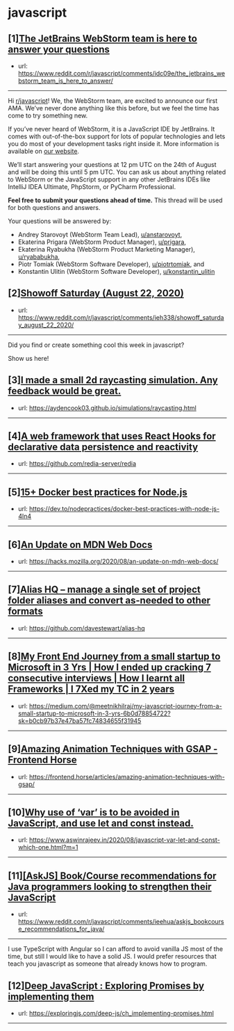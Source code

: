 # javascript
## [1][The JetBrains WebStorm team is here to answer your questions](https://www.reddit.com/r/javascript/comments/idc09e/the_jetbrains_webstorm_team_is_here_to_answer/)
- url: https://www.reddit.com/r/javascript/comments/idc09e/the_jetbrains_webstorm_team_is_here_to_answer/
---
Hi [r/javascript](https://www.reddit.com/r/javascript/)! We, the WebStorm team, are excited to announce our first AMA. We’ve never done anything like this before, but we feel the time has come to try something new.

If you’ve never heard of WebStorm, it is a JavaScript IDE by JetBrains. It comes with out-of-the-box support for lots of popular technologies and lets you do most of your development tasks right inside it. More information is available on [our website](https://www.jetbrains.com/webstorm/).

We’ll start answering your questions at 12 pm UTC on the 24th of August and will be doing this until 5 pm UTC. You can ask us about anything related to WebStorm or the JavaScript support in any other JetBrains IDEs like IntelliJ IDEA Ultimate, PhpStorm, or PyCharm Professional.

**Feel free to submit your questions ahead of time.** This thread will be used for both questions and answers.

Your questions will be answered by:

* Andrey Starovoyt (WebStorm Team Lead), [u/anstarovoyt](https://www.reddit.com/user/anstarovoyt/),
* Ekaterina Prigara (WebStorm Product Manager), [u/prigara](https://www.reddit.com/user/prigara/),
* Ekaterina Ryabukha (WebStorm Product Marketing Manager), [u/ryababukha](https://www.reddit.com/user/ryababukha),
* Piotr Tomiak (WebStorm Software Developer), [u/piotrtomiak](https://www.reddit.com/user/piotrtomiak), and
* Konstantin Ulitin (WebStorm Software Developer), [u/konstantin\_ulitin](https://www.reddit.com/user/konstantin_ulitin)
## [2][Showoff Saturday (August 22, 2020)](https://www.reddit.com/r/javascript/comments/ieh338/showoff_saturday_august_22_2020/)
- url: https://www.reddit.com/r/javascript/comments/ieh338/showoff_saturday_august_22_2020/
---
Did you find or create something cool this week in javascript? 

Show us here!
## [3][I made a small 2d raycasting simulation. Any feedback would be great.](https://www.reddit.com/r/javascript/comments/iecc7k/i_made_a_small_2d_raycasting_simulation_any/)
- url: https://aydencook03.github.io/simulations/raycasting.html
---

## [4][A web framework that uses React Hooks for declarative data persistence and reactivity](https://www.reddit.com/r/javascript/comments/ieh0bf/a_web_framework_that_uses_react_hooks_for/)
- url: https://github.com/redia-server/redia
---

## [5][15+ Docker best practices for Node.js](https://www.reddit.com/r/javascript/comments/idxw4f/15_docker_best_practices_for_nodejs/)
- url: https://dev.to/nodepractices/docker-best-practices-with-node-js-4ln4
---

## [6][An Update on MDN Web Docs](https://www.reddit.com/r/javascript/comments/ie1x9x/an_update_on_mdn_web_docs/)
- url: https://hacks.mozilla.org/2020/08/an-update-on-mdn-web-docs/
---

## [7][Alias HQ – manage a single set of project folder aliases and convert as-needed to other formats](https://www.reddit.com/r/javascript/comments/iei47q/alias_hq_manage_a_single_set_of_project_folder/)
- url: https://github.com/davestewart/alias-hq
---

## [8][My Front End Journey from a small startup to Microsoft in 3 Yrs | How I ended up cracking 7 consecutive interviews | How I learnt all Frameworks | I 7Xed my TC in 2 years](https://www.reddit.com/r/javascript/comments/iei0n8/my_front_end_journey_from_a_small_startup_to/)
- url: https://medium.com/@meetnikhilraj/my-javascript-journey-from-a-small-startup-to-microsoft-in-3-yrs-6b0d78854722?sk=b0cb97b37e47ba57fc74834655f31945
---

## [9][Amazing Animation Techniques with GSAP - Frontend Horse](https://www.reddit.com/r/javascript/comments/ie1nhq/amazing_animation_techniques_with_gsap_frontend/)
- url: https://frontend.horse/articles/amazing-animation-techniques-with-gsap/
---

## [10][Why use of ‘var’ is to be avoided in JavaScript, and use let and const instead.](https://www.reddit.com/r/javascript/comments/ieh93f/why_use_of_var_is_to_be_avoided_in_javascript_and/)
- url: https://www.aswinrajeev.in/2020/08/javascript-var-let-and-const-which-one.html?m=1
---

## [11][[AskJS] Book/Course recommendations for Java programmers looking to strengthen their JavaScript](https://www.reddit.com/r/javascript/comments/ieehua/askjs_bookcourse_recommendations_for_java/)
- url: https://www.reddit.com/r/javascript/comments/ieehua/askjs_bookcourse_recommendations_for_java/
---
I use TypeScript with Angular so I can afford to avoid vanilla JS most of the time, but still I would like to have a solid JS. I would prefer resources that teach you javascript as someone that already knows how to program.
## [12][Deep JavaScript : Exploring Promises by implementing them](https://www.reddit.com/r/javascript/comments/idy746/deep_javascript_exploring_promises_by/)
- url: https://exploringjs.com/deep-js/ch_implementing-promises.html
---


